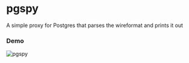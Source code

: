 # pgspy

A simple proxy for Postgres that parses the wireformat and prints it out

### Demo

![pgspy](https://user-images.githubusercontent.com/12866/96354198-cf08f700-1088-11eb-93ca-ae7dc859e51c.gif)
